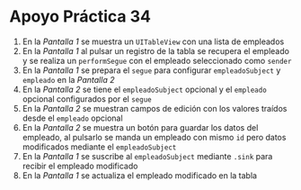 # Apoyo Práctica 34

1. En la *Pantalla 1* se muestra un `UITableView` con una lista de empleados
2. En la *Pantalla 1* al pulsar un registro de la tabla se recupera el empleado y se realiza un `performSegue` con el empleado seleccionado como `sender`
3. En la *Pantalla 1* se prepara el `segue` para configurar `empleadoSubject` y `empleado` en la *Pantalla 2*
4. En la *Pantalla 2* se tiene el `empleadoSubject` opcional y el `empleado` opcional configurados por el `segue`
5. En la *Pantalla 2* se muestran campos de edición con los valores traídos desde el `empleado` opcional
6. En la *Pantalla 2* se muestra un botón para guardar los datos del empleado, al pulsarlo se manda un empleado con mismo `id` pero datos modificados mediante el `empleadoSubject`
7. En la *Pantalla 1* se suscribe al `empleadoSubject` mediante `.sink` para recibir el empleado modificado
8. En la *Pantalla 1* se actualiza el empleado modificado en la tabla